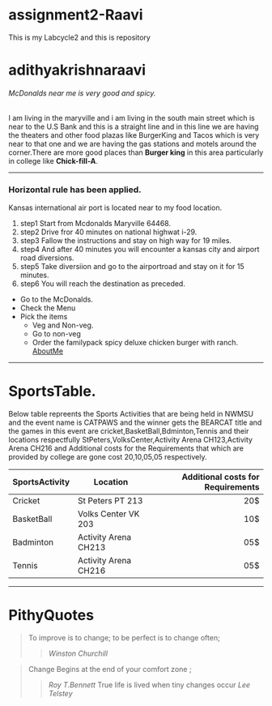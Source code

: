 # assignment2-Raavi
This is my Labcycle2 and this is repository 
# adithyakrishnaraavi
###### McDonalds near me is very good and spicy.
   I am living in the  maryville and i am living in the south main street which is near to the U.S Bank and this is a straight line and in this line we are having the theaters and other food plazas like BurgerKing and Tacos which is very near to that one and we are having the gas stations and motels around the corner.There are more good places than **Burger king** in this area particularly in college like  **Chick-fill-A**.

   ---

  ### Horizontal rule has been applied.
 Kansas international air port is located near to my food location.
  1.  step1 Start from Mcdonalds Maryville 64468.
  2.  step2 Drive fror 40 minutes on national highwat i-29.
  3.  step3 Fallow the instructions and stay on high way for 19 miles.
  4.  step4 And after 40 minutes you will encounter a kansas city and airport road diversions.
  5.  step5 Take diversiion and go to the airportroad and stay on it for 15 minutes.
  6.  step6  You will reach the destination as preceded.

  * Go to the McDonalds.
  * Check the Menu
  * Pick the items 
     * Veg and Non-veg.
     * Go to non-veg
     * Order the familypack spicy deluxe chicken burger with ranch.
[AboutMe](https://github.com/Adithyakrishna9/assignment2-Raavi/blob/main/AboutMe.md)

---

# SportsTable.
Below table repreents the Sports Activities that are being held in NWMSU and the event name is CATPAWS and the winner gets the BEARCAT title and the games in this event are cricket,BasketBall,Bdminton,Tennis and their locations respectfully StPeters,VolksCenter,Activity Arena CH123,Activity Arena CH216 and Additional costs for the Requirements that which are provided by college are gone cost  20,10,05,05 respectively.
 

|  SportsActivity      |       Location         | Additional costs for Requirements |
| -------------------- | ---------------------- | --------------------------------: |
| Cricket              | St Peters PT 213       |    20$ |
| BasketBall           | Volks Center VK 203    |    10$ |
| Badminton            | Activity Arena CH213   |    05$ |
| Tennis               | Activity Arena CH216   |    05$ |


---

# PithyQuotes
>    To improve is to change; to be perfect is to change often;
>>   *Winston Churchill*

>   Change Begins at the end of your comfort zone ;
>>   *Roy T.Bennett*
  True life is lived when tiny changes occur
   *Lee Telstey*
 